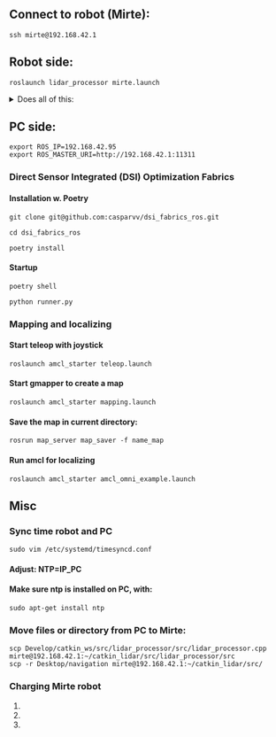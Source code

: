 ## Connect to robot (Mirte):
```
ssh mirte@192.168.42.1
```

## Robot side:
```
roslaunch lidar_processor mirte.launch
```

<details>
<summary>Does all of this:</summary>

```
roslaunch odrive_ros odrive.launch
rosservice call /odrive/connect_driver
rosservice call /odrive/calibrate_motors

sudo chmod 666 /dev/ttyUSB0
roslaunch rplidar_ros rplidar.launch

rosrun lidar_processor laser_scan_processor.py
```

</details>

## PC side:
```
export ROS_IP=192.168.42.95
export ROS_MASTER_URI=http://192.168.42.1:11311
```

### Direct Sensor Integrated (DSI) Optimization Fabrics
#### Installation w. Poetry
```
git clone git@github.com:casparvv/dsi_fabrics_ros.git
```
```
cd dsi_fabrics_ros
```
```
poetry install
```
#### Startup
```
poetry shell
```
```
python runner.py
```

### Mapping and localizing
#### Start teleop with joystick
```
roslaunch amcl_starter teleop.launch
```
#### Start gmapper to create a map
```
roslaunch amcl_starter mapping.launch
```
#### Save the map in current directory:
```
rosrun map_server map_saver -f name_map
```
#### Run amcl for localizing
```
roslaunch amcl_starter amcl_omni_example.launch
```

## Misc

### Sync time robot and PC
```
sudo vim /etc/systemd/timesyncd.conf
```
#### Adjust: NTP=IP_PC
#### Make sure ntp is installed on PC, with:
```
sudo apt-get install ntp
```

### Move files or directory from PC to Mirte:
```
scp Develop/catkin_ws/src/lidar_processor/src/lidar_processor.cpp mirte@192.168.42.1:~/catkin_lidar/src/lidar_processor/src
scp -r Desktop/navigation mirte@192.168.42.1:~/catkin_lidar/src/
```

### Charging Mirte robot
1.
2.
3.

